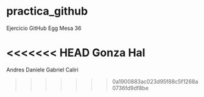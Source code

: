 # practica_github
Ejercicio GitHub Egg Mesa 36

<<<<<<< HEAD
Gonza Hal
=======
Andres Daniele
Gabriel Caliri
>>>>>>> 0a1900883ac023d95f88c5f1268a0736fd9df8be

